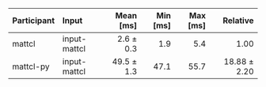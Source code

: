 | Participant | Input | Mean [ms] | Min [ms] | Max [ms] | Relative |
|:---|:---|---:|---:|---:|---:|
| mattcl | input-mattcl | 2.6 ± 0.3 | 1.9 | 5.4 | 1.00 |
| mattcl-py | input-mattcl | 49.5 ± 1.3 | 47.1 | 55.7 | 18.88 ± 2.20 |
